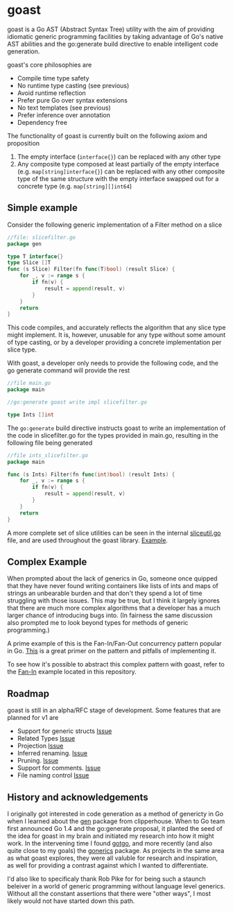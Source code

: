 goast
=====

goast is a Go AST (Abstract Syntax Tree) utility with the aim of providing idiomatic generic programming facilities by taking advantage of Go's native AST abilities and the go:generate build directive to enable intelligent code generation.

goast's core philosophies are

* Compile time type safety
* No runtime type casting (see previous)
* Avoid runtime reflection
* Prefer pure Go over syntax extensions
* No text templates (see previous)
* Prefer inference over annotation
* Dependency free

The functionality of goast is currently built on the following axiom and proposition

1. The empty interface (`interface{}`) can be replaced with any other type
2. Any composite type composed at least partially of the empty interface (e.g. `map[string]interface{}`) can be replaced with any other composite type of the same structure with the empty interface swapped out for a concrete type (e.g. `map[string][]int64`)

## Simple example

Consider the following generic implementation of a Filter method on a slice


```go
//file: slicefilter.go
package gen

type T interface{}
type Slice []T
func (s Slice) Filter(fn func(T)bool) (result Slice) {
	for _, v := range s {
		if fn(v) {
			result = append(result, v)
		}
	}
	return
}
```

This code compiles, and accurately reflects the algorithm that any slice type might implement. It is, however, unusable for any type without some amount of type casting, or by a developer providing a concrete implementation per slice type.

With goast, a developer only needs to provide the following code, and the go generate command will provide the rest

```go
//file main.go
package main

//go:generate goast write impl slicefilter.go

type Ints []int
```

The `go:generate` build directive instructs goast to write an implementation of the code in slicefilter.go for the types provided in main.go, resulting in the following file being generated

```go
//file ints_slicefilter.go
package main

func (s Ints) Filter(fn func(int)bool) (result Ints) {
	for _, v := range s {
		if fn(v) {
			result = append(result, v)
		}
	}
	return
}
```

A more complete set of slice utilities can be seen in the internal [sliceutil.go](https://github.com/jamesgarfield/goast/blob/master/gen/sliceutil.go) file, and are used throughout the goast library. [Example](https://github.com/jamesgarfield/goast/blob/master/filedecls_sliceutil.go).


## Complex Example

When prompted about the lack of generics in Go, someone once quipped that they have never found writing containers like lists of ints and maps of strings an unbearable burden and that don't they spend a lot of time struggling with those issues. This may be true, but I think it largely ignores that there are much more complex algorithms that a developer has a much larger chance of introducing bugs into. (In fairness the same discussion also prompted me to look beyond types for methods of generic programming.)

A prime example of this is the Fan-In/Fan-Out concurrency pattern popular in Go. [This](http://blog.golang.org/pipelines) is a great primer on the pattern and pitfalls of implementing it. 

To see how it's possible to abstract this complex pattern with goast, refer to the [Fan-In](https://github.com/jamesgarfield/goast/tree/master/example/fan_in) example located in this repository.


## Roadmap

goast is still in an alpha/RFC stage of development. Some features that are planned for v1 are

* Support for generic structs [Issue](https://github.com/jamesgarfield/goast/issues/1)
* Related Types [Issue](https://github.com/jamesgarfield/goast/issues/3)
* Projection [Issue](https://github.com/jamesgarfield/goast/issues/4)
* Inferred renaming. [Issue](https://github.com/jamesgarfield/goast/issues/2)
* Pruning. [Issue](https://github.com/jamesgarfield/goast/issues/6)
* Support for comments. [Issue](https://github.com/jamesgarfield/goast/issues/5)
* File naming control [Issue](https://github.com/jamesgarfield/goast/issues/7)


## History and acknowledgements

I originally got interested in code generation as a method of genericty in Go when I learned about the [gen](http://clipperhouse.github.io/gen/) package from clipperhouse. When to Go team first announced Go 1.4 and the go:generate proposal, it planted the seed of the idea for goast in my brain and initiated my research into how it might work. In the intervening time I found [gotgo](https://github.com/droundy/gotgo), and more recently (and also quite close to my goals) the [gonerics](https://github.com/bouk/gonerics) package. As projects in the same area as what goast explores, they were all valuble for research and inspiration, as well for providing a contrast against which I wanted to differentiate.

I'd also like to specificaly thank Rob Pike for for being such a staunch beleiver in a world of generic programming without language level generics. Without all the constant assertions that there were "other ways", I most likely would not have started down this path.

